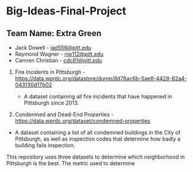 # Big-Ideas-Final-Project
## Team Name: Extra Green

* Jack Dowell - jad556@pitt.edu
* Raymond Wagner - rjw112@pitt.edu
* Camren Christian - cdc81@pitt.edu

1. Fire Incidents in Pittsburgh - https://data.wprdc.org/datastore/dump/8d76ac6b-5ae8-4428-82a4-043130d17b02
    * A dataset containing all fire incidents that have happened in Pittsburgh since 2013.
  
2. Condemned and Dead-End Properties - https://data.wprdc.org/dataset/condemned-properties
  * A dataset containing a list of all condemned buildings in the City of Pittsburgh, as well as inspection codes that determine how badly a building fails inspection.



This repository uses three datasets to determine which neighborhood in Pittsburgh is the best. The metric used to determine
